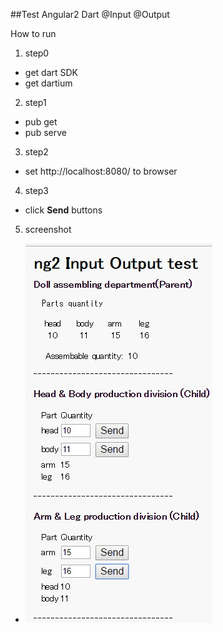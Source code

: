 ##Test Angular2 Dart @Input @Output

How to run  

1. step0
  * get dart SDK
  * get dartium
2. step1
  * pub get
  * pub serve
3. step2
  * set http://localhost:8080/ to browser
4. step3
  * click **Send** buttons
5. screenshot
  * ![screenshot](./20170129-2.jpg)

